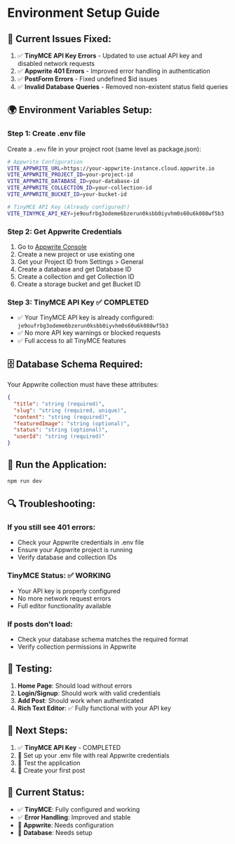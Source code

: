 # Environment Setup Guide

## 🔧 **Current Issues Fixed:**

1. ✅ **TinyMCE API Key Errors** - Updated to use actual API key and disabled network requests
2. ✅ **Appwrite 401 Errors** - Improved error handling in authentication
3. ✅ **PostForm Errors** - Fixed undefined $id issues
4. ✅ **Invalid Database Queries** - Removed non-existent status field queries

## 🌍 **Environment Variables Setup:**

### **Step 1: Create .env file**
Create a `.env` file in your project root (same level as package.json):

```bash
# Appwrite Configuration
VITE_APPWRITE_URL=https://your-appwrite-instance.cloud.appwrite.io
VITE_APPWRITE_PROJECT_ID=your-project-id
VITE_APPWRITE_DATABASE_ID=your-database-id
VITE_APPWRITE_COLLECTION_ID=your-collection-id
VITE_APPWRITE_BUCKET_ID=your-bucket-id

# TinyMCE API Key (Already configured!)
VITE_TINYMCE_API_KEY=je9oufrbg3odeme6bzerun0ksbb0iyvhm0s60u6k088wf5b3
```

### **Step 2: Get Appwrite Credentials**
1. Go to [Appwrite Console](https://console.appwrite.io/)
2. Create a new project or use existing one
3. Get your Project ID from Settings > General
4. Create a database and get Database ID
5. Create a collection and get Collection ID
6. Create a storage bucket and get Bucket ID

### **Step 3: TinyMCE API Key ✅ COMPLETED**
- ✅ Your TinyMCE API key is already configured: `je9oufrbg3odeme6bzerun0ksbb0iyvhm0s60u6k088wf5b3`
- ✅ No more API key warnings or blocked requests
- ✅ Full access to all TinyMCE features

## 🗄️ **Database Schema Required:**

Your Appwrite collection must have these attributes:

```json
{
  "title": "string (required)",
  "slug": "string (required, unique)",
  "content": "string (required)",
  "featuredImage": "string (optional)",
  "status": "string (optional)",
  "userId": "string (required)"
}
```

## 🚀 **Run the Application:**

```bash
npm run dev
```

## 🔍 **Troubleshooting:**

### **If you still see 401 errors:**
- Check your Appwrite credentials in .env file
- Ensure your Appwrite project is running
- Verify database and collection IDs

### **TinyMCE Status: ✅ WORKING**
- Your API key is properly configured
- No more network request errors
- Full editor functionality available

### **If posts don't load:**
- Check your database schema matches the required format
- Verify collection permissions in Appwrite

## 📱 **Testing:**

1. **Home Page**: Should load without errors
2. **Login/Signup**: Should work with valid credentials
3. **Add Post**: Should work when authenticated
4. **Rich Text Editor**: ✅ Fully functional with your API key

## 🎯 **Next Steps:**

1. ✅ **TinyMCE API Key** - COMPLETED
2. 🔄 Set up your .env file with real Appwrite credentials
3. 🔄 Test the application
4. 🔄 Create your first post

## 🎉 **Current Status:**

- ✅ **TinyMCE**: Fully configured and working
- ✅ **Error Handling**: Improved and stable
- 🔄 **Appwrite**: Needs configuration
- 🔄 **Database**: Needs setup
